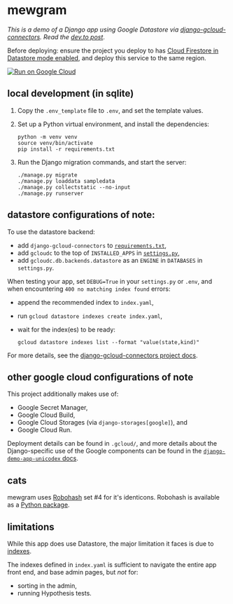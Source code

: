# mewgram

*This is a demo of a Django app using Google Datastore via [django-gcloud-connectors](https://gitlab.com/potato-oss/google-cloud/django-gcloud-connectors). Read the [dev.to post](https://dev.to/googlecloud/pure-serverless-django-with-django-gcloud-connectors-apo)*.

Before deploying: ensure the project you deploy to has [Cloud Firestore in Datastore mode enabled](https://console.cloud.google.com/datastore/setup), and deploy this service to the same region. 

[![Run on Google Cloud](https://deploy.cloud.run/button.svg)](https://deploy.cloud.run)


## local development (in sqlite)

1. Copy the `.env_template` file to `.env`, and set the template values. 

1. Set up a Python virtual environment, and install the dependencies: 

    ```
    python -m venv venv
    source venv/bin/activate
    pip install -r requirements.txt
    ```

1. Run the Django migration commands, and start the server: 

    ```
    ./manage.py migrate
    ./manage.py loaddata sampledata
    ./manage.py collectstatic --no-input
    ./manage.py runserver
    ```

## datastore configurations of note: 

To use the datastore backend: 

 * add `django-gcloud-connectors` to [`requirements.txt`](requirements.txt),
 * add `gcloudc` to the top of `INSTALLED_APPS` in [`settings.py`](settings.py), 
 * add `gcloudc.db.backends.datastore` as an `ENGINE` in `DATABASES` in `settings.py`.

When testing your app, set `DEBUG=True` in your `settings.py` or `.env`, and when encountering `400 no matching index found` errors: 

 * append the recommended index to `index.yaml`,
 * run `gcloud datastore indexes create index.yaml`,
 * wait for the index(es) to be ready: 

    ```
    gcloud datastore indexes list --format "value(state,kind)"
    ```

For more details, see the [django-gcloud-connectors project docs](https://gitlab.com/potato-oss/google-cloud/django-gcloud-connectors).

## other google cloud configurations of note

This project additionally makes use of: 

 * Google Secret Manager, 
 * Google Cloud Build,
 * Google Cloud Storages (via `django-storages[google]`), and
 * Google Cloud Run. 

Deployment details can be found in `.gcloud/`, and more details about the Django-specific use of the Google components can be found in the [`django-demo-app-unicodex` docs](https://github.com/GoogleCloudPlatform/django-demo-app-unicodex/tree/master/docs).

## cats

mewgram uses [Robohash](https://github.com/e1ven/Robohash) set #4 for it's identicons. Robohash is available as a [Python package](https://pypi.org/project/robohash/). 

## limitations

While this app does use Datastore, the major limitation it faces is due to [indexes](https://cloud.google.com/appengine/docs/flexible/java/configuring-datastore-indexes-with-index-yaml). 

The indexes defined in `index.yaml` is sufficient to navigate the entire app front end, and base admin pages, but _not_ for: 

 * sorting in the admin,
 * running Hypothesis tests. 
